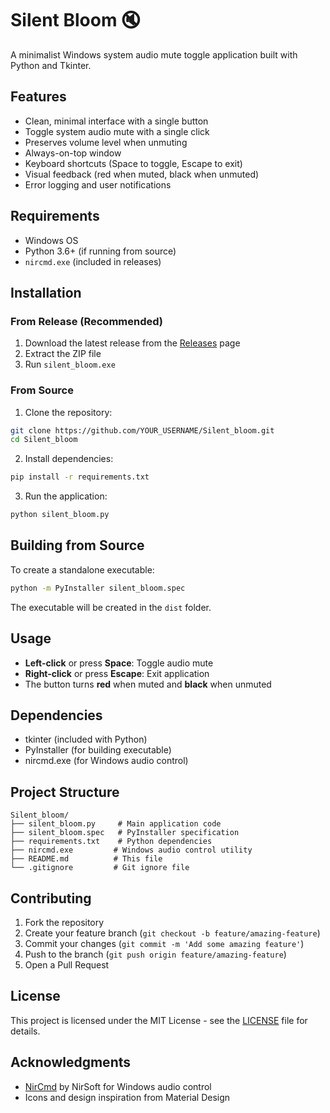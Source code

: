 # Silent Bloom 🔇

A minimalist Windows system audio mute toggle application built with Python and Tkinter.

## Features

- Clean, minimal interface with a single button
- Toggle system audio mute with a single click
- Preserves volume level when unmuting
- Always-on-top window
- Keyboard shortcuts (Space to toggle, Escape to exit)
- Visual feedback (red when muted, black when unmuted)
- Error logging and user notifications

## Requirements

- Windows OS
- Python 3.6+ (if running from source)
- `nircmd.exe` (included in releases)

## Installation

### From Release (Recommended)
1. Download the latest release from the [Releases](https://github.com/YOUR_USERNAME/Silent_bloom/releases) page
2. Extract the ZIP file
3. Run `silent_bloom.exe`

### From Source
1. Clone the repository:
```bash
git clone https://github.com/YOUR_USERNAME/Silent_bloom.git
cd Silent_bloom
```

2. Install dependencies:
```bash
pip install -r requirements.txt
```

3. Run the application:
```bash
python silent_bloom.py
```

## Building from Source

To create a standalone executable:

```bash
python -m PyInstaller silent_bloom.spec
```

The executable will be created in the `dist` folder.

## Usage

- **Left-click** or press **Space**: Toggle audio mute
- **Right-click** or press **Escape**: Exit application
- The button turns **red** when muted and **black** when unmuted

## Dependencies

- tkinter (included with Python)
- PyInstaller (for building executable)
- nircmd.exe (for Windows audio control)

## Project Structure

```
Silent_bloom/
├── silent_bloom.py     # Main application code
├── silent_bloom.spec   # PyInstaller specification
├── requirements.txt    # Python dependencies
├── nircmd.exe         # Windows audio control utility
├── README.md          # This file
└── .gitignore         # Git ignore file
```

## Contributing

1. Fork the repository
2. Create your feature branch (`git checkout -b feature/amazing-feature`)
3. Commit your changes (`git commit -m 'Add some amazing feature'`)
4. Push to the branch (`git push origin feature/amazing-feature`)
5. Open a Pull Request

## License

This project is licensed under the MIT License - see the [LICENSE](LICENSE) file for details.

## Acknowledgments

- [NirCmd](https://www.nirsoft.net/utils/nircmd.html) by NirSoft for Windows audio control
- Icons and design inspiration from Material Design 